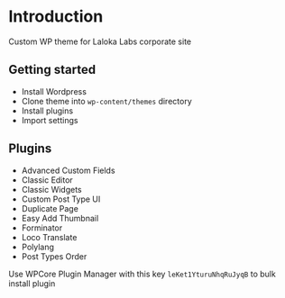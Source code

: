 # Introduction

Custom WP theme for Laloka Labs corporate site

## Getting started

- Install Wordpress
- Clone theme into `wp-content/themes` directory
- Install plugins
- Import settings

## Plugins

- Advanced Custom Fields
- Classic Editor
- Classic Widgets
- Custom Post Type UI
- Duplicate Page
- Easy Add Thumbnail
- Forminator
- Loco Translate
- Polylang
- Post Types Order

Use WPCore Plugin Manager with this key `leKet1YturuNhqRuJyqB` to bulk install plugin

